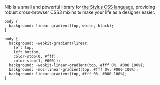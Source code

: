 Nib is a small and powerful library for [the Stylus CSS language](http://learnboost.github.com/stylus/), 
providing robust cross-browser CSS3 mixins to make your life as a designer easier.

````  
body {
  background: linear-gradient(top, white, black);
}
````

````
body {
  background: -webkit-gradient(linear,
    left top,
    left bottom,
    color-stop(0, #fff),
    color-stop(1, #000));
  background: -webkit-linear-gradient(top, #fff 0%, #000 100%);
  background: -moz-linear-gradient(top, #fff 0%, #000 100%);
  background: linear-gradient(top, #fff 0%, #000 100%);
}
````
